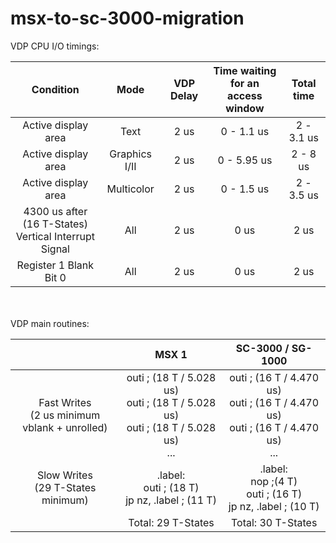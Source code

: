 

# msx-to-sc-3000-migration

VDP CPU I/O timings:

| Condition | Mode | VDP Delay | Time waiting <br> for an access window | Total time
| :---: | :---: | :---: | :---: | :---:
| Active display area | Text | 2 us | 0 - 1.1 us | 2 - 3.1 us
| Active display area | Graphics I/II | 2 us | 0 - 5.95 us | 2 - 8 us
| Active display area | Multicolor | 2 us | 0 - 1.5 us | 2 - 3.5 us
| 4300 us after (16 T-States) <br>Vertical Interrupt Signal | All | 2 us | 0 us | 2 us
| Register 1 Blank Bit 0 | All | 2 us | 0 us | 2 us
<br>
<br>
VDP main routines:

|  | MSX 1 | SC-3000 / SG-1000
|:---:|:---:|:---:|
|Fast Writes <br>(2 us minimum<br> vblank + unrolled)|outi ; (18 T / 5.028 us)<br>outi ; (18 T / 5.028 us)<br>outi ; (18 T / 5.028 us)<br>...|outi ; (16 T / 4.470 us)<br>outi ; (16 T / 4.470 us)<br>outi ; (16 T / 4.470 us)<br>...|
|Slow Writes <br> (29 T-States minimum)|.label:<br>outi ; (18 T)<br>jp nz, .label ; (11 T)|.label:<br>nop ;(4 T)<br>outi ; (16 T)<br>jp nz, .label ; (10 T)
||Total: 29 T-States|Total: 30 T-States
